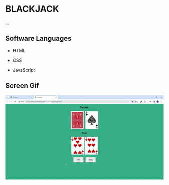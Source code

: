 <h1>BLACKJACK</h1>

...

<h2> Software Languages </h2>

- HTML

- CSS

- JavaScript

<h2> Screen Gif </h2>

![](gijack.gif)